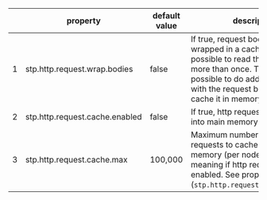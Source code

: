 | | property | default<br>value | description |
|-|-|-|-|
| 1 | stp.http.request.wrap.bodies | false | If true, request bodies get wrapped in a cache.  This makes it possible to read the request body more than once. That makes it possible to do additional things with the request body (log it, cache it in memory, persist it, etc) |
| 2 | stp.http.request.cache.enabled | false | If true, http requests get cached into main memory (per node) |
| 3 | stp.http.request.cache.max | 100,000 | Maximum number of http requests to cache into main memory (per node).  Only has meaning if http request caching is enabled.  See property 1 (`stp.http.request.cache.enabled`) |



<!-- If true, request bodies get wrapped, making it possible to read the request body more than once -->
  <!-- This makes it possible to do other things with it (log it, persist it, etc) -->
  <property key="stp.http.request.wrap.bodies">
    <value text="false" />
  </property>        
